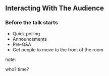 ## Interacting With The Audience

### Before the talk starts

* Quick polling
* Announcements
* Pre-Q&A
* Get people to move to the front of the room

note:

who?
time?
